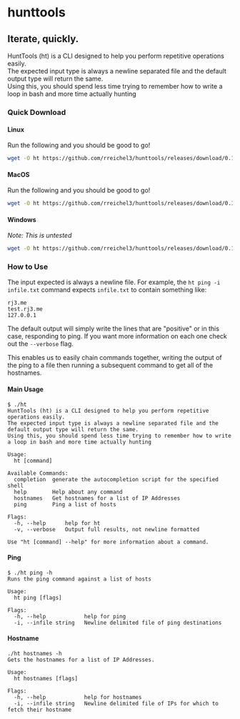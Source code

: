 # hunttools
## Iterate, quickly.

HuntTools (ht) is a CLI designed to help you perform repetitive operations easily.  
The expected input type is always a newline separated file and the default output type will return the same.   
Using this, you should spend less time trying to remember how to write a loop in bash and more time actually hunting

### Quick Download
<!-- This should point to the latest binary -->
#### Linux

Run the following and you should be good to go! 

```bash
wget -O ht https://github.com/rreichel3/hunttools/releases/download/0.1beta/linux_ht && chmod +x ./ht && ./ht
```

#### MacOS

Run the following and you should be good to go! 

```bash
wget -O ht https://github.com/rreichel3/hunttools/releases/download/0.1beta/mac_ht && chmod +x ./ht && ./ht
```

#### Windows
_Note: This is untested_
```bash
wget -O ht https://github.com/rreichel3/hunttools/releases/download/0.1beta/ht.exe 
```



### How to Use
The input expected is always a newline file. For example, the `ht ping -i infile.txt` command expects `infile.txt` to contain something like:
```
rj3.me
test.rj3.me
127.0.0.1
```
The default output will simply write the lines that are "positive" or in this case, responding to ping.  If you want more information on each one check out the `--verbose` flag.  

This enables us to easily chain commands together, writing the output of the ping to a file then running a subsequent command to get all of the hostnames.  

#### Main Usage
```
$ ./ht 
HuntTools (ht) is a CLI designed to help you perform repetitive operations easily.  
The expected input type is always a newline separated file and the default output type will return the same.   
Using this, you should spend less time trying to remember how to write a loop in bash and more time actually hunting

Usage:
  ht [command]

Available Commands:
  completion  generate the autocompletion script for the specified shell
  help        Help about any command
  hostnames   Get hostnames for a list of IP Addresses
  ping        Ping a list of hosts

Flags:
  -h, --help      help for ht
  -v, --verbose   Output full results, not newline formatted

Use "ht [command] --help" for more information about a command.
```

#### Ping
```
$ ./ht ping -h  
Runs the ping command against a list of hosts

Usage:
  ht ping [flags]

Flags:
  -h, --help            help for ping
  -i, --infile string   Newline delimited file of ping destinations
```
#### Hostname
```
./ht hostnames -h
Gets the hostnames for a list of IP Addresses.

Usage:
  ht hostnames [flags]

Flags:
  -h, --help            help for hostnames
  -i, --infile string   Newline delimited file of IPs for which to fetch their hostname
```


